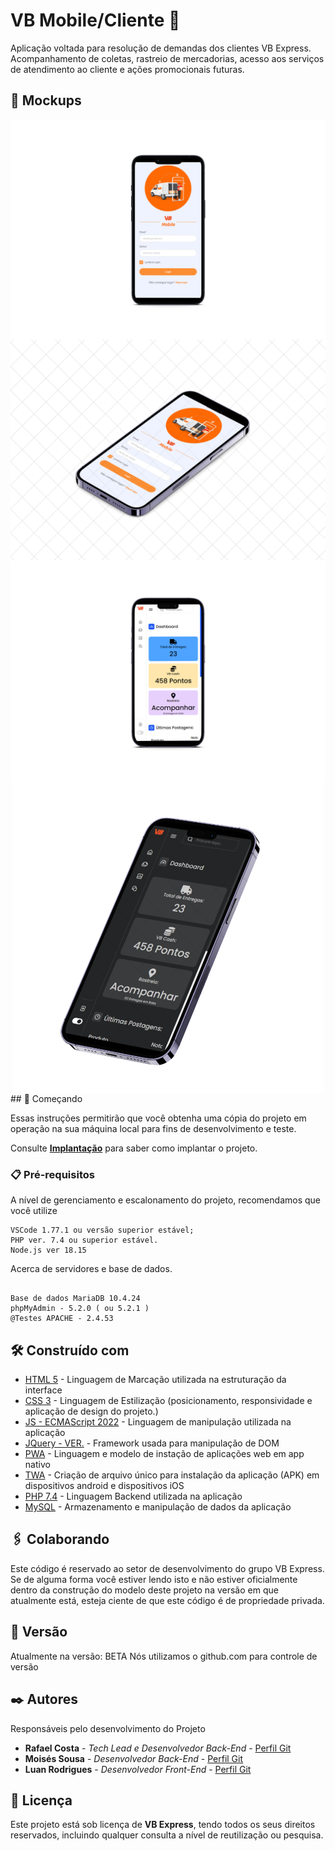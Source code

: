 # VB Mobile/Cliente  🚚 

Aplicação voltada para resolução de demandas dos clientes VB Express. Acompanhamento de coletas, rastreio de mercadorias, acesso aos serviços de atendimento ao cliente
e ações promocionais futuras.
## 📱  Mockups
<div class="imgdiv">
<img src="https://raw.githubusercontent.com/luancostar/app-cliente/master/assets/mockup/mkp1.png">
<img src="https://raw.githubusercontent.com/luancostar/app-cliente/master/assets/mockup/mkp4.png">
</div>
<div class="imgdiv">
<img src="https://raw.githubusercontent.com/luancostar/app-cliente/master/assets/mockup/mkp3.png">
<img src="https://raw.githubusercontent.com/luancostar/app-cliente/master/assets/mockup/mkp2.png">
</div>
<style>
.imgdiv{
display: grid;
    justify-items: center;
    }
 </style>
## 🚀 Começando

Essas instruções permitirão que você obtenha uma cópia do projeto em operação na sua máquina local para fins de desenvolvimento e teste.

Consulte **[Implantação](#-implanta%C3%A7%C3%A3o)** para saber como implantar o projeto.

### 📋 Pré-requisitos

A nível de gerenciamento e escalonamento do projeto, recomendamos que você utilize

```
VSCode 1.77.1 ou versão superior estável;
PHP ver. 7.4 ou superior estável.
Node.js ver 18.15 
```
Acerca de servidores e base de dados.

```

Base de dados MariaDB 10.4.24
phpMyAdmin - 5.2.0 ( ou 5.2.1 )
@Testes APACHE - 2.4.53
```

 

## 🛠️ Construído com

* [HTML 5](https://www.w3schools.com/html/) - Linguagem de Marcação utilizada na estruturação da interface
* [CSS 3](https://www.w3schools.com/css/css_intro.asp) - Linguagem de Estilização (posicionamento, responsividade e aplicação de design do projeto.)
* [JS - ECMAScript 2022](https://262.ecma-international.org/) - Linguagem de manipulação utilizada na aplicação
* [JQuery - VER.](https://jquery.com/) - Framework usada para manipulação de DOM
* [PWA](https://web.dev/progressive-web-apps/) - Linguagem e modelo de instação de aplicações web em app nativo
* [TWA](https://developer.android.com/reference/androidx/browser/trusted/TrustedWebActivityIntentBuilder) - Criação de arquivo único para instalação da aplicação (APK) em dispositivos android e dispositivos iOS
* [PHP 7.4](https://www.php.net/downloads) - Linguagem Backend utilizada na aplicação
* [MySQL](https://www.mysql.com/) - Armazenamento e manipulação de dados da aplicação

## 🖇️ Colaborando

Este código é reservado ao setor de desenvolvimento do grupo VB Express. Se de alguma forma você estiver lendo isto e não estiver oficialmente dentro da construção do modelo
deste projeto na versão em que atualmente está, esteja ciente de que este código é de propriedade privada.

## 📌 Versão
Atualmente na versão: BETA
Nós utilizamos o github.com para controle de versão

## ✒️ Autores

Responsáveis pelo desenvolvimento do Projeto

* **Rafael Costa** - *Tech Lead e Desenvolvedor Back-End* - [Perfil Git](https://github.com/R-Rafael-Costa)
* **Moisés Sousa** - *Desenvolvedor Back-End* - [Perfil Git](https://github.com/sousam02)
* **Luan Rodrigues** - *Desenvolvedor Front-End* - [Perfil Git](https://github.com/luancostar)


## 📄 Licença

Este projeto está sob licença de **VB Express**, tendo todos os seus direitos reservados, incluindo qualquer consulta a nível de reutilização ou pesquisa.

 
